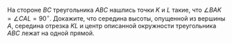 На стороне $BC$ треугольника $ABC$ нашлись точки $K$ и $L$ такие, что $\angle BAK = \angle CAL = 90^{\circ}$. Докажите, что
середина высоты, опущенной из вершины $A$, середина отрезка $KL$ и центр описанной окружности треугольника $ABC$ лежат на одной прямой.